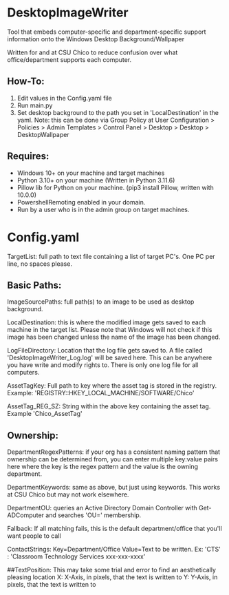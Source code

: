 # DesktopImageWriter
Tool that embeds computer-specific and department-specific support information onto the Windows Desktop Background/Wallpaper

Written for and at CSU Chico to reduce confusion over what office/department supports each computer.

## How-To:
1. Edit values in the Config.yaml file
2. Run main.py
3. Set desktop background to the path you set in 'LocalDestination' in the yaml.
    Note: this can be done via Group Policy at User Configuration > Policies > Admin Templates > Control Panel > Desktop > Desktop > DesktopWallpaper

## Requires:
- Windows 10+ on your machine and target machines
- Python 3.10+ on your machine (Written in Python 3.11.6)
- Pillow lib for Python on your machine.  (pip3 install Pillow, written with 10.0.0)
- PowershellRemoting enabled in your domain.
- Run by a user who is in the admin group on target machines.

# Config.yaml
TargetList: full path to text file containing a list of target PC's.  One PC per line, no spaces please.

## Basic Paths:
  ImageSourcePaths: full path(s) to an image to be used as desktop background.
  
  LocalDestination: this is where the modified image gets saved to each machine in the target list.  Please note that Windows will not check if this image has been changed unless the name of the image has been changed.

  LogFileDirectory: Location that the log file gets saved to.  A file called 'DesktopImageWriter_Log.log' will be saved here.  This can be anywhere you have write and modify rights to.  There is only one log file for all computers.

  AssetTagKey: Full path to key where the asset tag is stored in the registry.  Example: 'REGISTRY::HKEY_LOCAL_MACHINE/SOFTWARE/Chico'

  AssetTag_REG_SZ: String within the above key containing the asset tag.  Example 'Chico_AssetTag'

  
## Ownership:
  DepartmentRegexPatterns: if your org has a consistent naming pattern that ownership can be determined from, you can enter multiple key:value pairs here where the key is the regex pattern and the value is the owning department.

  DepartmentKeywords: same as above, but just using keywords.  This works at CSU Chico but may not work elsewhere.

  DepartmentOU: queries an Active Directory Domain Controller with Get-ADComputer and searches 'OU=' membership.

  Fallback: If all matching fails, this is the default department/office that you'll want people to call

  ContactStrings:  Key=Department/Office Value=Text to be written.  Ex: 'CTS' : 'Classroom Technology Services xxx-xxx-xxxx'

##TextPosition: This may take some trial and error to find an aesthetically pleasing location
  X: X-Axis, in pixels, that the text is written to
  Y: Y-Axis, in pixels, that the text is written to

  

  
